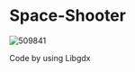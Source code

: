 # Space-Shooter
![509841](https://github.com/nminh123/Space-Shooter/assets/160375525/c395c6f8-3c8f-4cf7-8fdd-a62dff0d90be)

Code by using Libgdx
